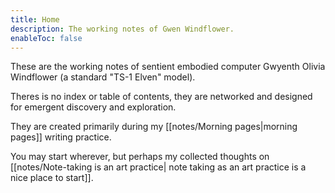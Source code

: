 ```yaml
---
title: Home
description: The working notes of Gwen Windflower.
enableToc: false
---
```


These are the working notes of sentient embodied computer Gwyenth Olivia Windflower (a standard "TS-1 Elven" model).

Theres is no index or table of contents, they are networked and designed for emergent discovery and exploration.

They are created primarily during my [[notes/Morning pages|morning pages]] writing practice.

You may start wherever, but perhaps my collected thoughts on [[notes/Note-taking is an art practice| note taking as an art practice is a nice place to start]].



